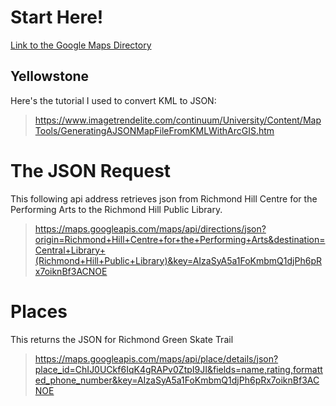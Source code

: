# Start Here!
[Link to the Google Maps Directory](https://jimhwei.github.io/webgis/gmaps/index.html)

## Yellowstone

Here's the tutorial I used to convert KML to JSON:

> https://www.imagetrendelite.com/continuum/University/Content/MapTools/GeneratingAJSONMapFileFromKMLWithArcGIS.htm

# The JSON Request

This following api address retrieves json from Richmond Hill Centre for the Performing Arts to the Richmond Hill Public Library.

> https://maps.googleapis.com/maps/api/directions/json?origin=Richmond+Hill+Centre+for+the+Performing+Arts&destination=Central+Library+(Richmond+Hill+Public+Library)&key=AIzaSyA5a1FoKmbmQ1djPh6pRx7oiknBf3ACNOE

# Places

This returns the JSON for Richmond Green Skate Trail

> https://maps.googleapis.com/maps/api/place/details/json?place_id=ChIJ0UCkf6IqK4gRAPv0ZtpI9JI&fields=name,rating,formatted_phone_number&key=AIzaSyA5a1FoKmbmQ1djPh6pRx7oiknBf3ACNOE
